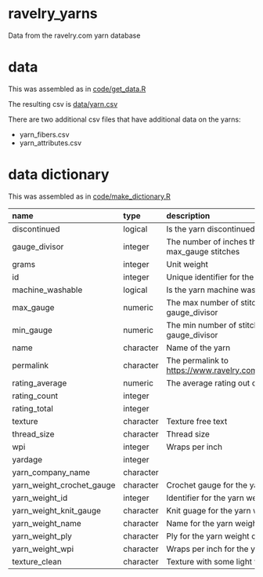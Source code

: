 # ravelry_yarns
Data from the ravelry.com yarn database

# data

This was assembled as in [code/get_data.R](code/det_data.R)

The resulting csv is [data/yarn.csv](data/yarn.csv)

There are two additional csv files that have additional data on the yarns:

- yarn_fibers.csv
- yarn_attributes.csv

# data dictionary

This was assembled as in [code/make_dictionary.R](code/make_dictionary.R)

|name                      |type      |description                                                      |
|:-------------------------|:---------|:----------------------------------------------------------------|
|discontinued              |logical   |Is the yarn discontinued                                         |
|gauge_divisor             |integer   |The number of inches that equal min_gauge to max_gauge stitches  |
|grams                     |integer   |Unit weight                                                      |
|id                        |integer   |Unique identifier for the yarn                                   |
|machine_washable          |logical   |Is the yarn machine washable                                     |
|max_gauge                 |numeric   |The max number of stitches that equal gauge_divisor              |
|min_gauge                 |numeric   |The min number of stitches that equal gauge_divisor              |
|name                      |character |Name of the yarn                                                 |
|permalink                 |character |The permalink to https://www.ravelry.com/yarns/library/permalink |
|rating_average            |numeric   |The average rating out of 5                                      |
|rating_count              |integer   |                                                                 |
|rating_total              |integer   |                                                                 |
|texture                   |character |Texture free text                                                |
|thread_size               |character |Thread size                                                      |
|wpi                       |integer   |Wraps per inch                                                   |
|yardage                   |integer   |                                                                 |
|yarn_company_name         |character |                                                                 |
|yarn_weight_crochet_gauge |character |Crochet gauge for the yarn weight category                       |
|yarn_weight_id            |integer   |Identifier for the yarn weight category                          |
|yarn_weight_knit_gauge    |character |Knit guage for the yarn weight category                          |
|yarn_weight_name          |character |Name for the yarn weight category                                |
|yarn_weight_ply           |character |Ply for the yarn weight category                                 |
|yarn_weight_wpi           |character |Wraps per inch for the yarn weight category                      |
|texture_clean             |character |Texture with some light text cleaning                            |


